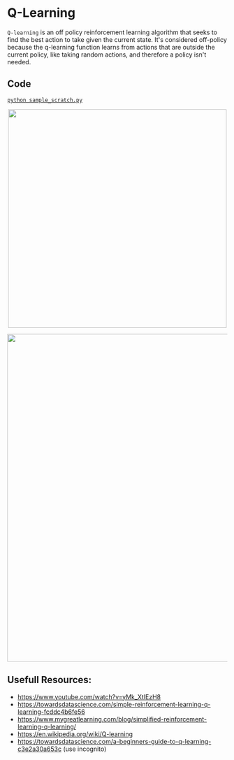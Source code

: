 # Q-Learning
`Q-learning` is an off policy reinforcement learning algorithm that seeks to find the best action to take given the current state. It's considered off-policy because the q-learning function learns from actions that are outside the current policy, like taking random actions, and therefore a policy isn't needed.

## Code
[`python sample_scratch.py`](./sample_scratch.py)
<p align="center">
  <img src="https://cdn.analyticsvidhya.com/wp-content/uploads/2019/04/Screenshot-2019-04-16-at-5.46.01-PM.png" width="500px">
</p>
<p align="center">
  <img src="https://i.stack.imgur.com/OMzXf.png" width="750">
</p>

## Usefull Resources:
+ https://www.youtube.com/watch?v=yMk_XtIEzH8
+ https://towardsdatascience.com/simple-reinforcement-learning-q-learning-fcddc4b6fe56
+ https://www.mygreatlearning.com/blog/simplified-reinforcement-learning-q-learning/
+ https://en.wikipedia.org/wiki/Q-learning
+ https://towardsdatascience.com/a-beginners-guide-to-q-learning-c3e2a30a653c (use incognito)
